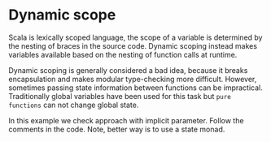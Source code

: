 # Dynamic scope

Scala is lexically scoped language, the scope of a variable is determined 
by the nesting of braces in the source code. Dynamic scoping instead makes
variables available based on the nesting of function calls at runtime.
 
Dynamic scoping is generally considered a bad idea, because it breaks 
encapsulation and makes modular type-checking more difficult. However, 
sometimes passing state information between functions can be impractical.
Traditionally global variables have been used for this task but `pure functions` 
can not change global state.

In this example we check approach with implicit parameter.
Follow the comments in the code.
Note, better way is to use a state monad.